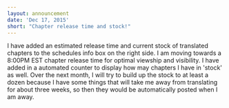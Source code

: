 ```yaml
---
layout: announcement
date: 'Dec 17, 2015'
short: "Chapter release time and stock!"
---
```


I have added an estimated release time and current stock of translated chapters to the schedules info box on the right side. I am moving towards a 8:00PM EST chapter release time for optimal viewship and visibility. I have added in a automated counter to display how may chapters I have in 'stock' as well. Over the next month, I will try to build up the stock to at least a dozen because I have some things that will take me away from translating for about three weeks, so then they would be automatically posted when I am away.
